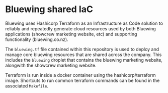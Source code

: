 # Bluewing shared IaC

Bluewing uses Hashicorp Terraform as an Infrastructure as Code solution to reliably and repeatedly generate cloud resources used by both Bluewing applications (showcrew marketing website, etc) and supporting functionality (bluewing.co.nz).

The `bluewing.tf` file contained within this repository is used to deploy and manage core bluewing resources that are shared across the company. This includes the `bluewing` droplet that contains the bluewing marketing website, alongwith the showcrew marketing website.

Terraform is run inside a docker container using the hashicorp/terraform image. Shortcuts to run common terraform commands can be found in the associated `Makefile`.
